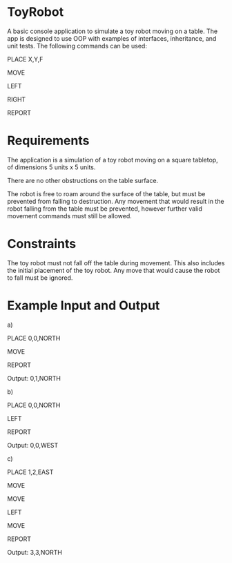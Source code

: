 # ToyRobot
 A basic console application to simulate a toy robot moving on a table.
 The app is designed to use OOP with examples of interfaces, inheritance, and unit tests. The following commands can be used:

PLACE X,Y,F

MOVE

LEFT

RIGHT

REPORT

# Requirements 

The application is a simulation of a toy robot moving on a square tabletop, of dimensions 5 units x 5 units.

There are no other obstructions on the table surface.

The robot is free to roam around the surface of the table, but must be prevented from falling to destruction. Any movement that would result in the robot falling from the table must be prevented, however further valid movement commands must still be allowed.

# Constraints 

The toy robot must not fall off the table during movement. This also includes the initial placement of the toy robot. Any move that would cause the robot to fall must be ignored.

# Example Input and Output 

a)

PLACE 0,0,NORTH

MOVE 

REPORT


Output: 0,1,NORTH

b)

PLACE 0,0,NORTH

LEFT 

REPORT

Output: 0,0,WEST

c)

PLACE 1,2,EAST 

MOVE 

MOVE 

LEFT 

MOVE 

REPORT


Output: 3,3,NORTH
